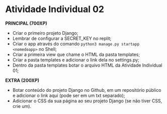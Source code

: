 # Atividade Individual 02

**PRINCIPAL (700XP)**
- Criar o primeiro projeto Django;
- Lembrar de configurar a SECRET_KEY no replit;
- Criar o app através do comando `python3 manage.py startapp <nomedoapp>` no Shell;
- Criar a primeira view que chame o HTML da pasta templates;
- Criar a pasta templates e adicionar o link dela no settings.py;
- Dentro da pasta templates botar o arquivo HTML da Atividade Individual 01;

**EXTRA (200XP)**
- Botar conteúdo do projeto Django no Github, em um repositório público e adicionar o link aqui (pode ser em um txt separado);
- Adicionar o CSS da sua página ao seu projeto Django (se não tiver CSS, crie um).